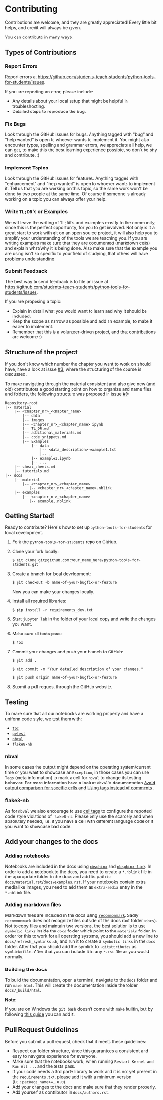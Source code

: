 # Contributing

Contributions are welcome, and they are greatly appreciated! Every
little bit helps, and credit will always be given.

You can contribute in many ways:

## Types of Contributions

### Report Errors

Report errors at https://github.com/students-teach-students/python-tools-for-students/issues.

If you are reporting an error, please include:

- Any details about your local setup that might be helpful in troubleshooting.
- Detailed steps to reproduce the bug.

### Fix Bugs

Look through the GitHub issues for bugs. Anything tagged with "bug"
and "help wanted" is open to whoever wants to implement it.
You might also encounter typos, spelling and grammar errors, we appreciate all help,
we can get, to make this the best learning experience possible, so don't be shy and contribute. :)

### Implement Topics

Look through the GitHub issues for features. Anything tagged with "enhancement"
and "help wanted" is open to whoever wants to implement it.
Tell us that you are working on this topic, so the same work won't be done by
two people at the same time.
Of course if someone is already working on a topic you can always offer your help.

### Write `TL;DR`'s or Examples

We will leave the writing of `TL;DR`'s and examples mostly to the community,
since this is the perfect opportunity, for you to get involved.
Not only is it a great start to work with git on an open source project,
it will also help you to amplify your understanding of the tools we are teaching you.
If you are writing examples make sure that they are documented (markdown cells)
and explain what/why it is being done.
Also make sure that the example you are using isn't so specific to your field of studying,
that others will have problems understanding

### Submit Feedback

The best way to send feedback is to file an issue at https://github.com/students-teach-students/python-tools-for-students/issues.

If you are proposing a topic:

- Explain in detail what you would want to learn and why it should be included.
- Keep the scope as narrow as possible and add an example, to make it easier to implement.
- Remember that this is a volunteer-driven project, and that contributions
  are welcome :)

## Structure of the project

If you don't know which number the chapter you want to work on should have,
have a look at issue [#3](https://github.com/students-teach-students/python-tools-for-students/issues/3),
where the structuring of the course is discussed.

To make navigating through the material consistent and also give new (and old) contributors a good starting point
on how to organize and name files and folders, the following structure was proposed in
issue [#9](https://github.com/students-teach-students/python-tools-for-students/issues/9):

```
Repository-root
|-- material
    |-- <chapter_nr>_<chapter_name>
        |-- data
        |-- images
        |-- <chapter_nr>_<chapter_name>.ipynb
        |-- TL_DR.md
        |-- additional_materials.md
        |-- code_snippets.md
        |-- Examples
            |-- data
                |-- <data_description>-example1.txt
                |-- ...
            |-- example1.ipynb
            |-- ...
    |-- cheat_sheets.md
    |-- tutorials.md
|-- docs
    |-- material
        |-- <chapter_nr>_<chapter_name>
           |-- <chapter_nr>_<chapter_name>.nblink
    |-- examples
        |-- <chapter_nr>_<chapter_name>
           |-- example1.nblink

```

## Getting Started!

Ready to contribute? Here's how to set up `python-tools-for-students` for local development.

1. Fork the `python-tools-for-students` repo on GitHub.
2. Clone your fork locally:

   `$ git clone git@github.com:your_name_here/python-tools-for-students.git`

3. Create a branch for local development:

   `$ git checkout -b name-of-your-bugfix-or-feature`

   Now you can make your changes locally.

4. Install all required libraries:

   `$ pip install -r requirements_dev.txt`

5. Start `jupyter lab` in the folder of your local copy and write the changes you want.

6. Make sure all tests pass:

   `$ tox`

7. Commit your changes and push your branch to GitHub:

   `$ git add .`

   `$ git commit -m "Your detailed description of your changes."`

   `$ git push origin name-of-your-bugfix-or-feature`

8. Submit a pull request through the GitHub website.

## Testing

To make sure that all our notebooks are working properly and
have a uniform code style, we test them with:

- [`tox`](https://tox.readthedocs.io/en/latest/)
- [`pytest`](https://pytest.org/en/latest/)
- [`nbval`](https://github.com/computationalmodelling/nbval)
- [`flake8-nb`](https://flake8-nb.readthedocs.io)

### nbval

In some cases the output might depend on the operating system/current time or you want to
showcase an `Exception`, in those cases you can use `Tags` (meta information)
to mark a cell for `nbval` to change its testing behavior.
For more information have a look at
`nbval`'s documentation
[Avoid output comparison for specific cells
](https://nbval.readthedocs.io/en/latest/index.html#Avoid-output-comparison-for-specific-cells)
and
[Using tags instead of comments](https://nbval.readthedocs.io/en/latest/index.html#Using-tags-instead-of-comments)
.

### flake8-nb

As for `nbval` we also encourage to use
[cell tags](https://flake8-nb.readthedocs.io/en/latest/usage.html#cell-tags)
to configure the reported code style violations of `flake8-nb`.
Please only use the scarcely and when absolutely needed,
i.e. if you have a cell with different language code or if you want to showcase
bad code.

## Add your changes to the docs

### Adding notebooks

Notebooks are included in the docs using
[`nbsphinx`](https://nbsphinx.readthedocs.io/)
and
[`nbsphinx-link`](https://github.com/vidartf/nbsphinx-link).
In order to add a notebook to the docs, you need to create a `*.nblink`
file in the appropriate folder in the docs and add its path to
`docs/material.rst`/`docs/examples.rst`.
If your notebooks contain extra media like images,
you need to add them as `extra-media` entry in the `*.nblink` file.

### Adding markdown files

Markdown files are included in the docs using
[`recommonmark`](https://recommonmark.readthedocs.io/).
Sadly `recommonmark` does not recognize files outside of the docs
root folder (`docs`). Not to copy files and maintain two versions,
the best solution is to use `symbolic links` inside the `docs` folder
which point to the `materials` folder.
In order for this to work for all operating systems, you should add
a new line to `docs/refresh_symlinks.sh`,
and run it to create a `symbolic links` in the `docs` folder.
After that you should add the symlink to `.gitattributes` as `symlink=file`.
After that you can include it in any `*.rst` file as you would normally.

### Building the docs

To build the documentation, open a terminal, navigate to the `docs` folder and run `make html`. This will create the documentation inside the folder `docs/_build/html`.

**Note:**

If you are on Windows the `git bash` doesn't come with `make`
builtin, but by following
[this guide](https://gist.github.com/evanwill/0207876c3243bbb6863e65ec5dc3f058#make)
you can add it.

## Pull Request Guidelines

Before you submit a pull request, check that it meets these guidelines:

- Respect our folder structure, since this guarantees a consistent and easy to navigate experience for everyone.
- Make sure that the notebooks work, when running `Restart Kernel and Run All ...` and the tests pass.
- If your code needs a 3rd party library to work and it is not yet present in the `requirements.txt`,
  please add it with a minimum version (i.e.:&nbsp;`package_name>=1.0.0`).
- Add your changes to the docs and make sure that they render properly.
- Add yourself as contributor in `docs/authors.rst`.
